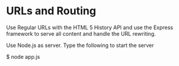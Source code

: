 # URLs and Routing

Use Regular URLs with the HTML 5 History API and use the Express framework to serve all content and handle the URL rewriting.

Use Node.js as server. Type the following to start the server

$ node app.js

